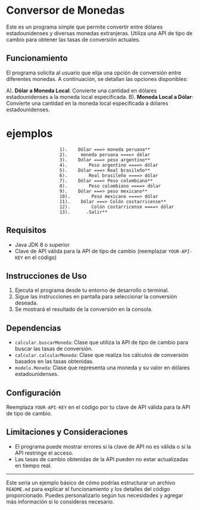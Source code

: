 

# Conversor de Monedas

Este es un programa simple que permite convertir entre dólares estadounidenses y diversas monedas extranjeras. Utiliza una API de tipo de cambio para obtener las tasas de conversión actuales.

## Funcionamiento

El programa solicita al usuario que elija una opción de conversión entre diferentes monedas. A continuación, se detallan las opciones disponibles:

A). **Dólar a Moneda Local**: Convierte una cantidad en dólares estadounidenses a la moneda local especificada.
B). **Moneda Local a Dólar**: Convierte una cantidad en la moneda local especificada a dólares estadounidenses.

# ejemplos 

						1).    Dólar ===> moneda peruana**
						2).    	moneda peruana ====> dólar
						3).    Dólar ===> peso argentino**
						4).        Peso argentino ====> dólar
						5).    Dólar ===> Real brasileño**
						6).        Real brasileño ====> dólar
						7).    Dólar ===> Peso colombiano**
						8).        Peso colombiano ====> dólar
						9).    Dólar ===> peso mexicano**
						10).        Peso mexicano ====> dólar
						11).    Dólar ===> Colón costarricense**
						12).        Colón costarricense ====> dólar
						13).      .Salir** 						

## Requisitos

- Java JDK 8 o superior
- Clave de API válida para la API de tipo de cambio (reemplazar `YOUR-API-KEY` en el código)

## Instrucciones de Uso

1. Ejecuta el programa desde tu entorno de desarrollo o terminal.
2. Sigue las instrucciones en pantalla para seleccionar la conversión deseada.
3. Se mostrará el resultado de la conversión en la consola.

## Dependencias

- `calcular.buscarMoneda`: Clase que utiliza la API de tipo de cambio para buscar las tasas de conversión.
- `calcular.calcularMoneda`: Clase que realiza los cálculos de conversión basados en las tasas obtenidas.
- `modelo.Moneda`: Clase que representa una moneda y su valor en dólares estadounidenses.

## Configuración

Reemplaza `YOUR-API-KEY` en el código por tu clave de API válida para la API de tipo de cambio.

## Limitaciones y Consideraciones

- El programa puede mostrar errores si la clave de API no es válida o si la API restringe el acceso.
- Las tasas de cambio obtenidas de la API pueden no estar actualizadas en tiempo real.

---

Este sería un ejemplo básico de cómo podrías estructurar un archivo `README.md` para explicar el funcionamiento y los detalles del código proporcionado. Puedes personalizarlo según tus necesidades y agregar más información si lo consideras necesario.

